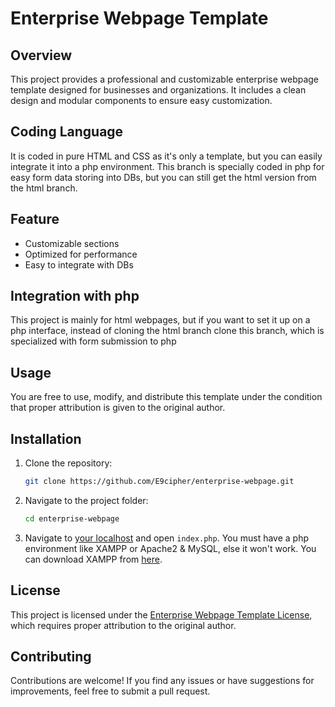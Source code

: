 # Enterprise Webpage Template

## Overview
This project provides a professional and customizable enterprise webpage template designed for businesses and organizations. It includes a clean design and modular components to ensure easy customization.

## Coding Language
It is coded in pure HTML and CSS as it's only a template, but you can easily integrate it into a php environment. This branch is specially coded in php for easy form data storing into DBs, but you can still get the html version from the html branch.

## Feature
- Customizable sections
- Optimized for performance
- Easy to integrate with DBs

## Integration with php
This project is mainly for html webpages, but if you want to set it up on a php interface, instead of cloning the html branch clone this branch, which is specialized with form submission to php

## Usage
You are free to use, modify, and distribute this template under the condition that proper attribution is given to the original author.

## Installation
1. Clone the repository:
   ```bash
   git clone https://github.com/E9cipher/enterprise-webpage.git
   ```
2. Navigate to the project folder:
   ```bash
   cd enterprise-webpage
   ```
3. Navigate to [your localhost](http://localhost) and open `index.php`. You must have a php environment like XAMPP or Apache2 & MySQL, else it won't work. You can download XAMPP from [here](https://apachefriends.org/).

## License
This project is licensed under the [Enterprise Webpage Template License](LICENSE), which requires proper attribution to the original author.

## Contributing
Contributions are welcome! If you find any issues or have suggestions for improvements, feel free to submit a pull request.
